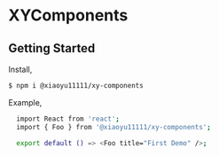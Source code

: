 # XYComponents

## Getting Started

Install,

```bash
$ npm i @xiaoyu11111/xy-components
```

Example,

```bash
  import React from 'react';
  import { Foo } from '@xiaoyu11111/xy-components';

  export default () => <Foo title="First Demo" />;
```
